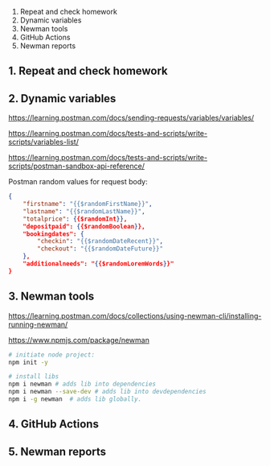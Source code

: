 1. Repeat and check homework 
2. Dynamic variables
3. Newman tools
4. GitHub Actions
5. Newman reports

## 1. Repeat and check homework 
## 2. Dynamic variables

https://learning.postman.com/docs/sending-requests/variables/variables/  

https://learning.postman.com/docs/tests-and-scripts/write-scripts/variables-list/  

https://learning.postman.com/docs/tests-and-scripts/write-scripts/postman-sandbox-api-reference/  

Postman random values for request body:
```json
{
    "firstname": "{{$randomFirstName}}",
    "lastname": "{{$randomLastName}}",
    "totalprice": {{$randomInt}},
    "depositpaid": {{$randomBoolean}},
    "bookingdates": {
        "checkin": "{{$randomDateRecent}}",
        "checkout": "{{$randomDateFuture}}"
    },
    "additionalneeds": "{{$randomLoremWords}}"
}
```

## 3. Newman tools

https://learning.postman.com/docs/collections/using-newman-cli/installing-running-newman/   

https://www.npmjs.com/package/newman  


```bash
# initiate node project:
npm init -y

# install libs
npm i newman # adds lib into dependencies
npm i newman --save-dev # adds lib into devdependencies
npm i -g newman  # adds lib globally.
```

## 4. GitHub Actions
## 5. Newman reports
